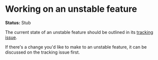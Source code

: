 # Working on an unstable feature

**Status:** Stub

The current state of an unstable feature should be outlined in its [tracking issue](./tracking-issues.md).

If there's a change you'd like to make to an unstable feature, it can be discussed on the tracking issue first.
